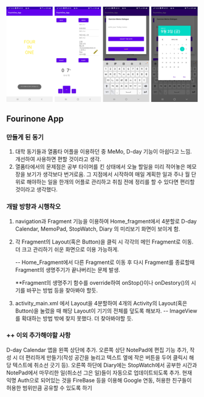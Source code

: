 ![app1](image_src/app.png)


## Fourinone App


### 만들게 된 동기
 1. 대학 동기들과 열품타 어플을 이용하던 중 MeMo, D-day 기능이 아쉽다고 느낌. 개선하여 사용하면 편할 것이라고 생각.
2. 열품타에서의 문제점은 공부 타이머를 킨 상태에서 오늘 할일을 미리 적어놓은 메모장을 보기가 생각보다 번거로움. 그 지점에서 시작하여 매일 계획한 일과 주나 월 단위로 해야하는 일을 한개의 어플로 관리하고 취침 전에 정리를 할 수 있다면 편리할 것이라고 생각했다.

### 개발 방향과 시행착오
1. navigation과 Fragment 기능을 이용하여 Home_fragment에서 4분할로 D-day Calendar, MemoPad, StopWatch, Diary 의 미리보기 화면이 보이게 함.
2. 각 Fragment의 Layout(혹은 Button)을 클릭 시 각각의 메인 Fragment로 이동. 더 크고 관리하기 쉬운 화면으로 이용 가능하게.

    -- Home_Fragment에서 다른 Fragment로 이동 후 다시 Fragment를 종료할때 Fragment의 생명주기가 끝나버리는 문제 발생.

    **Fragment의 생명주기 함수를 override하여 onStop()이나 onDestory()의 시기를 바꾸는 방법 등을 찾아봐야 할듯.

1. activity_main.xml 에서 Layout을 4분할하여 4개의 Activity의 Layout(혹은 Button)을 눌렀을 때 해당 Layout이 기기의 전체를 덮도록 해보자.
    -- ImageView 를 확대하는 방법 밖에 찾지 못했다. 더 찾아봐야할 듯.

### ++ 이외 추가해야할 사항
D-day Calendar 앱을 왼쪽 상단에 추가. 
오른쪽 상단 NotePad에 편집 기능 추가, 작성 시 더 편리하게 만들기(작성 공간을 늘리고 텍스트 옆에 작은 버튼을 두어 클릭시 해당 텍스트에 취소선 긋기 등).
 오른쪽 하단에 Diary에는 StopWatch에서 공부한 시간과 NotePad에서 마무리한 일(취소선 그은 일)들이 자동으로 업데이트되도록 추가. 
현재 익명 Auth으로 되어있는 것을 FireBase 등을 이용해 Google 연동, 허용한 친구들이 허용한 범위만큼 공유할 수 있도록 하기

